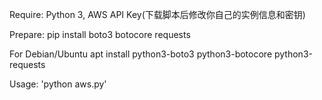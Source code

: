 Require:
Python 3, AWS API Key(下载脚本后修改你自己的实例信息和密钥)

Prepare:
pip install boto3 botocore requests

For Debian/Ubuntu
apt install python3-boto3 python3-botocore python3-requests

Usage:
'python aws.py'

